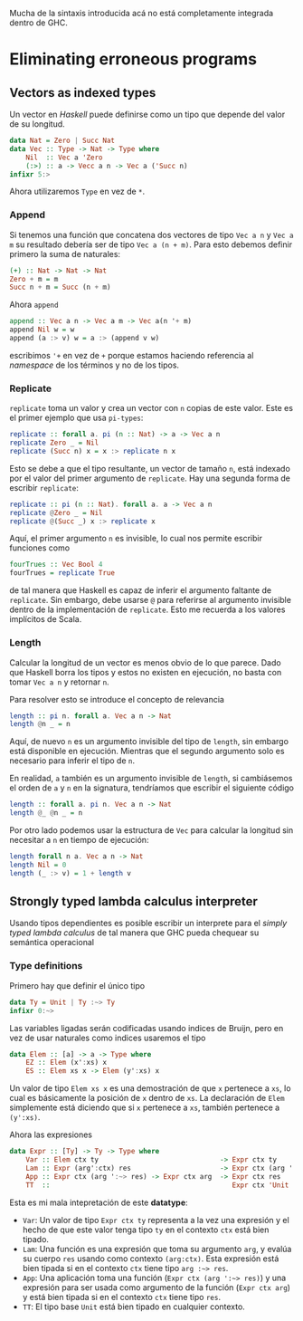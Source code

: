 Mucha de la sintaxis introducida acá no está completamente integrada dentro de GHC.

# Eliminating erroneous programs

## Vectors as indexed types

Un vector en _Haskell_ puede definirse como un tipo que depende del valor de su longitud.

```haskell
data Nat = Zero | Succ Nat
data Vec :: Type -> Nat -> Type where
    Nil  :: Vec a 'Zero
    (:>) :: a -> Vecc a n -> Vec a ('Succ n)
infixr 5:>
```

Ahora utilizaremos `Type` en vez de `*`.

### Append

Si tenemos una función que concatena dos vectores de tipo `Vec a n` y `Vec a m` su resultado debería ser de tipo `Vec a (n + m)`. Para esto debemos definir primero la suma de naturales:

```haskell
(+) :: Nat -> Nat -> Nat
Zero + m = m
Succ n + m = Succ (n + m)
```

Ahora `append`

```haskell
append :: Vec a n -> Vec a m -> Vec a(n '+ m)
append Nil w = w
append (a :> v) w = a :> (append v w)
```

escribimos `'+` en vez de `+` porque estamos haciendo referencia al _namespace_ de los términos y no de los tipos.

### Replicate

`replicate` toma un valor y crea un vector con `n` copias de este valor. Este es el primer ejemplo que usa `pi-types`:

```haskell
replicate :: forall a. pi (n :: Nat) -> a -> Vec a n
replicate Zero _ = Nil
replicate (Succ n) x = x :> replicate n x
```

Esto se debe a que el tipo resultante, un vector de tamaño `n`, está indexado por el valor del primer argumento de `replicate`. Hay una segunda forma de escribir `replicate`:

```haskell
replicate :: pi (n :: Nat). forall a. a -> Vec a n
replicate @Zero _ = Nil
replicate @(Succ _) x :> replicate x
```

Aquí, el primer argumento `n` es invisible, lo cual nos permite escribir funciones como

```haskell
fourTrues :: Vec Bool 4
fourTrues = replicate True
```

de tal manera que Haskell es capaz de inferir el argumento faltante de `replicate`. Sin embargo, debe usarse `@` para referirse al argumento invisible dentro de la implementación de `replicate`. Esto me recuerda a los valores implícitos de Scala.

### Length

Calcular la longitud de un vector es menos obvio de lo que parece. Dado que Haskell borra los tipos y estos no existen en ejecución, no basta con tomar `Vec a n` y retornar `n`.

Para resolver esto se introduce el concepto de relevancia

```haskell
length :: pi n. forall a. Vec a n -> Nat
length @n _ = n
```

Aquí, de nuevo `n` es un argumento invisible del tipo de `length`, sin embargo está disponible en ejecución. Mientras que el segundo argumento solo es necesario para inferir el tipo de `n`.

En realidad, `a` también es un argumento invisible de `length`, si cambiásemos el orden de `a` y `n` en la signatura, tendríamos que escribir el siguiente código

```haskell
length :: forall a. pi n. Vec a n -> Nat
length @_ @n _ = n
```

Por otro lado podemos usar la estructura de `Vec` para calcular la longitud sin necesitar a `n` en tiempo de ejecución:

```haskell
length forall n a. Vec a n -> Nat
length Nil = 0
length (_ :> v) = 1 + length v
```

## Strongly typed lambda calculus interpreter

Usando tipos dependientes es posible escribir un interprete para el _simply typed lambda calculus_ de tal manera que GHC pueda chequear su semántica operacional

### Type definitions

Primero hay que definir el único tipo

```haskell
data Ty = Unit | Ty :~> Ty
infixr 0:~>
```

Las variables ligadas serán codificadas usando indices de Bruijn, pero en vez de usar naturales como indices usaremos el tipo

```haskell
data Elem :: [a] -> a -> Type where
    EZ :: Elem (x':xs) x
    ES :: Elem xs x -> Elem (y':xs) x
```

Un valor de tipo `Elem xs x` es una demostración de que `x` pertenece a `xs`, lo cual es básicamente la posición de `x` dentro de `xs`. La declaración de `Elem` simplemente está diciendo que si `x` pertenece a `xs`, también pertenece a `(y':xs)`.

Ahora las expresiones

```haskell
data Expr :: [Ty] -> Ty -> Type where
    Var :: Elem ctx ty                              -> Expr ctx ty
    Lam :: Expr (arg':ctx) res                      -> Expr ctx (arg ':~> res)
    App :: Expr ctx (arg ':~> res) -> Expr ctx arg  -> Expr ctx res
    TT  ::                                             Expr ctx 'Unit
```

Esta es mi mala intepretación de este __datatype__:

- `Var`: Un valor de tipo `Expr ctx ty` representa a la vez una expresión y el hecho de que este valor tenga tipo `ty` en el contexto `ctx` está bien tipado.
- `Lam`: Una función es una expresión que toma su argumento `arg`, y evalúa su cuerpo `res` usando como contexto `(arg:ctx)`. Esta expresión está bien tipada si en el contexto `ctx` tiene tipo `arg :~> res`.
- `App`: Una aplicación toma una función (`Expr ctx (arg ':~> res)`) y una expresión para ser usada como argumento de la función (`Expr ctx arg`) y está bien tipada si en el contexto `ctx` tiene tipo `res`.
- `TT`: El tipo base `Unit` está bien tipado en cualquier contexto.
